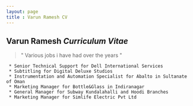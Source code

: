 ```yaml
---
layout: page
title : Varun Ramesh CV
---
```

## **Varun Ramesh** _Curriculum Vitae_ ##
>" Various jobs i have had over the years "

	 * Senior Technical Support for Dell International Services
     * Subtitling for Digital Deluxe Studios
     * Instrumentation and Automation Specialist for Abalto in Sultanate of Oman
     * Marketing Manager for Bottle&Glass in Indiranagar
     * General Manager for Subway Kundalahalli and Hoodi Branches
     * Marketing Manager for Simlife Electric Pvt Ltd  

